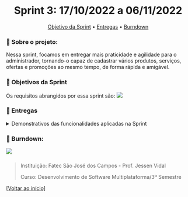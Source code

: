 <br id="inicio">

<h1 align="center">Sprint 3: 17/10/2022 a 06/11/2022</h1>
 <p align="center">
     <a href="#objetivo">Objetivo da Sprint</a> • 
     <a href="#entregas">Entregas</a> •
     <a href="#burndown">Burndown</a> 
</p>

<span id="sobre">

### :bookmark_tabs: Sobre o projeto:
<p>Nessa sprint, focamos em entregar mais praticidade e agilidade para o administrador, tornando-o capaz de cadastrar vários produtos, serviços, ofertas e promoções ao mesmo tempo, de forma rápida e amigável.
</p>

 <span id="objetivo">
 
 ### :dart: Objetivos da Sprint

 Os requisitos abrangidos por essa sprint são: 
   <img src="https://imgur.com/FC0TPts.png"> 

 <p align="center">

</p>
  
  
<span id="entregas">

### :dart: Entregas

<details>
   <summary>Demonstrativos das funcionalidades aplicadas na Sprint</summary>
<h4>Criação de múltiplos serviços</h4>
<p>O sistema possibilita a criação dinâmica e em massa de serviços, agilizando e tornando mais agradável a usabilidade e jornada de trabalho do administrador</p>
<img src="./gifs/servico.gif">

<h4>Criação de múltiplos produtos</h4>
<p>O sistema possibilita a criação dinâmica e em massa de produtos, agilizando e tornando mais agradável a usabilidade e jornada de trabalho do administrador</p>
   <img src="./gifs/produto.gif">

<h4>Criação de múltiplos pacotes</h4>
<p>O sistema possibilita a criação dinâmica e em massa de pacotes, agilizando e tornando mais agradável a usabilidade e jornada de trabalho do administrador</p>
<img src="./gifs/pacote.gif">

<h4>Criação de múltiplas promoções</h4>
<p>O sistema possibilita a criação dinâmica e em massa de promoções, agilizando e tornando mais agradável a usabilidade e jornada de trabalho do administrador</p>
<img src="./gifs/promocao.gif">

</details>

<span id="burndown">

### :bookmark_tabs: Burndown:
<p>   <img src="https://imgur.com/EDrI5DR.png">
</p>
     
<h4></h4>

> Instituição: Fatec São José dos Campos - Prof. Jessen Vidal
> 
> Curso: Desenvolvimento de Software Multiplataforma/3º Semestre
 
<a href="#inicio">[Voltar ao início]</a>
